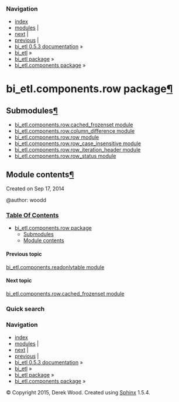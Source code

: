 ### Navigation

-   [index](genindex.md "General Index")
-   [modules](py-modindex.md "Python Module Index") |
-   [next](bi_etl.components.row.cached_frozenset.md "bi_etl.components.row.cached_frozenset module") |
-   [previous](bi_etl.components.readonlytable.md "bi_etl.components.readonlytable module") |
-   [bi\_etl 0.5.3 documentation](index.md) »
-   [bi\_etl](modules.md) »
-   [bi\_etl package](bi_etl.md) »
-   [bi\_etl.components package](bi_etl.components.md) »

bi\_etl.components.row package<a href="#bi-etl-components-row-package" class="headerlink" title="Permalink to this headline">¶</a>
==================================================================================================================================

Submodules<a href="#submodules" class="headerlink" title="Permalink to this headline">¶</a>
-------------------------------------------------------------------------------------------

-   <a href="bi_etl.components.row.cached_frozenset.md" class="reference internal">bi_etl.components.row.cached_frozenset module</a>
-   <a href="bi_etl.components.row.column_difference.md" class="reference internal">bi_etl.components.row.column_difference module</a>
-   <a href="bi_etl.components.row.row.md" class="reference internal">bi_etl.components.row.row module</a>
-   <a href="bi_etl.components.row.row_case_insensitive.md" class="reference internal">bi_etl.components.row.row_case_insensitive module</a>
-   <a href="bi_etl.components.row.row_iteration_header.md" class="reference internal">bi_etl.components.row.row_iteration_header module</a>
-   <a href="bi_etl.components.row.row_status.md" class="reference internal">bi_etl.components.row.row_status module</a>

<span id="module-contents"></span>
Module contents<a href="#module-bi_etl.components.row" class="headerlink" title="Permalink to this headline">¶</a>
------------------------------------------------------------------------------------------------------------------

Created on Sep 17, 2014

@author: woodd

### [Table Of Contents](index.md)

-   <a href="#" class="reference internal">bi_etl.components.row package</a>
    -   <a href="#submodules" class="reference internal">Submodules</a>
    -   <a href="#module-bi_etl.components.row" class="reference internal">Module contents</a>

#### Previous topic

[bi\_etl.components.readonlytable module](bi_etl.components.readonlytable.md "previous chapter")

#### Next topic

[bi\_etl.components.row.cached\_frozenset module](bi_etl.components.row.cached_frozenset.md "next chapter")

### Quick search

### Navigation

-   [index](genindex.md "General Index")
-   [modules](py-modindex.md "Python Module Index") |
-   [next](bi_etl.components.row.cached_frozenset.md "bi_etl.components.row.cached_frozenset module") |
-   [previous](bi_etl.components.readonlytable.md "bi_etl.components.readonlytable module") |
-   [bi\_etl 0.5.3 documentation](index.md) »
-   [bi\_etl](modules.md) »
-   [bi\_etl package](bi_etl.md) »
-   [bi\_etl.components package](bi_etl.components.md) »

© Copyright 2015, Derek Wood. Created using [Sphinx](http://sphinx-doc.org/) 1.5.4.
